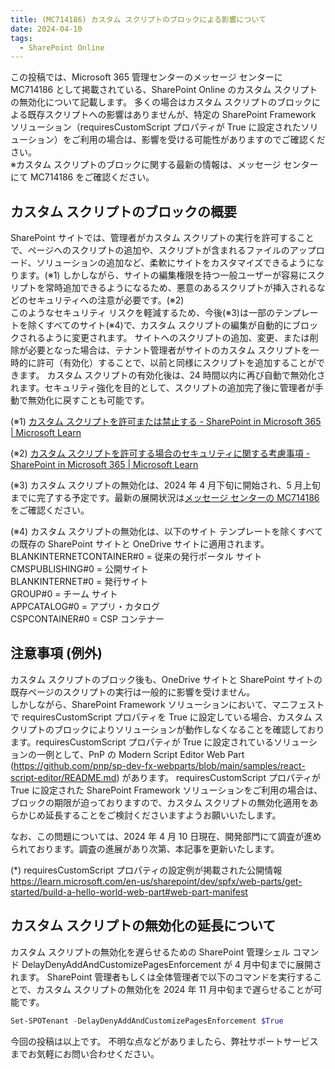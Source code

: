 ```yaml
---
title: (MC714186) カスタム スクリプトのブロックによる影響について
date: 2024-04-10
tags:
  - SharePoint Online
---
```


この投稿では、Microsoft 365 管理センターのメッセージ センターに MC714186 として掲載されている、SharePoint Online のカスタム スクリプトの無効化について記載します。
多くの場合はカスタム スクリプトのブロックによる既存スクリプトへの影響はありませんが、特定の SharePoint Framework ソリューション（requiresCustomScript プロパティが True に設定されたソリューション）をご利用の場合は、影響を受ける可能性がありますのでご確認ください。  
※カスタム スクリプトのブロックに関する最新の情報は、メッセージ センターにて MC714186 をご確認ください。

<!-- more -->

## カスタム スクリプトのブロックの概要

SharePoint サイトでは、管理者がカスタム スクリプトの実行を許可することで、ページへのスクリプトの追加や、スクリプトが含まれるファイルのアップロード、ソリューションの追加など、柔軟にサイトをカスタマイズできるようになります。(※1)
しかしながら、サイトの編集権限を持つ一般ユーザーが容易にスクリプトを常時追加できるようになるため、悪意のあるスクリプトが挿入されるなどのセキュリティへの注意が必要です。(※2)  
このようなセキュリティ リスクを軽減するため、今後(※3)は一部のテンプレートを除くすべてのサイト(※4)で、カスタム スクリプトの編集が自動的にブロックされるように変更されます。
サイトへのスクリプトの追加、変更、または削除が必要となった場合は、テナント管理者がサイトのカスタム スクリプトを一時的に許可（有効化）することで、以前と同様にスクリプトを追加することができます。
カスタム スクリプトの有効化後は、24 時間以内に再び自動で無効化されます。セキュリティ強化を目的として、スクリプトの追加完了後に管理者が手動で無効化に戻すことも可能です。

(※1) [カスタム スクリプトを許可または禁止する - SharePoint in Microsoft 365 | Microsoft Learn](https://learn.microsoft.com/ja-jp/sharepoint/allow-or-prevent-custom-script#features-affected-when-custom-script-is-blocked)  

(※2) [カスタム スクリプトを許可する場合のセキュリティに関する考慮事項 - SharePoint in Microsoft 365 | Microsoft Learn](https://learn.microsoft.com/ja-jp/sharepoint/security-considerations-of-allowing-custom-script)

(※3) カスタム スクリプトの無効化は、2024 年 4 月下旬に開始され、5 月上旬までに完了する予定です。最新の展開状況は[メッセージ センターの MC714186](https://admin.microsoft.com/Adminportal/Home#/MessageCenter/:/messages/MC714186) をご確認ください。

(※4) カスタム スクリプトの無効化は、以下のサイト テンプレートを除くすべての既存の SharePoint サイトと OneDrive サイトに適用されます。  
BLANKINTERNETCONTAINER#0 = 従来の発行ポータル サイト  
CMSPUBLISHING#0 = 公開サイト  
BLANKINTERNET#0 = 発行サイト  
GROUP#0 = チーム サイト  
APPCATALOG#0 = アプリ・カタログ  
CSPCONTAINER#0 = CSP コンテナー  

## 注意事項 (例外)
カスタム スクリプトのブロック後も、OneDrive サイトと SharePoint サイトの既存ページのスクリプトの実行は一般的に影響を受けません。  
しかしながら、SharePoint Framework ソリューションにおいて、マニフェストで requiresCustomScript プロパティを True に設定している場合、カスタム スクリプトのブロックによりソリューションが動作しなくなることを確認しております。requiresCustomScript プロパティが True に設定されているソリューションの一例として、PnP の Modern Script Editor Web Part (https://github.com/pnp/sp-dev-fx-webparts/blob/main/samples/react-script-editor/README.md) があります。
requiresCustomScript プロパティが True に設定された SharePoint Framework ソリューションをご利用の場合は、ブロックの期限が迫っておりますので、カスタム スクリプトの無効化適用をあらかじめ延長することをご検討くださいますようお願いいたします。

なお、この問題については、2024 年 4 月 10 日現在、開発部門にて調査が進められております。調査の進展があり次第、本記事を更新いたします。

(*) requiresCustomScript プロパティの設定例が掲載された公開情報
https://learn.microsoft.com/en-us/sharepoint/dev/spfx/web-parts/get-started/build-a-hello-world-web-part#web-part-manifest

## カスタム スクリプトの無効化の延長について
カスタム スクリプトの無効化を遅らせるための SharePoint 管理シェル コマンド DelayDenyAddAndCustomizePagesEnforcement が 4 月中旬までに展開されます。
SharePoint 管理者もしくは全体管理者で以下のコマンドを実行することで、カスタム スクリプトの無効化を 2024 年 11 月中旬まで遅らせることが可能です。
``` PowerShell
Set-SPOTenant -DelayDenyAddAndCustomizePagesEnforcement $True
```


今回の投稿は以上です。
不明な点などがありましたら、弊社サポートサービスまでお気軽にお問い合わせください。
